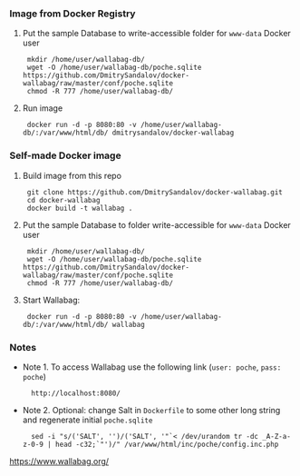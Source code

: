 ### Image from Docker Registry

1. Put the sample Database to write-accessible folder for `www-data` Docker user

        mkdir /home/user/wallabag-db/
        wget -O /home/user/wallabag-db/poche.sqlite https://github.com/DmitrySandalov/docker-wallabag/raw/master/conf/poche.sqlite 
        chmod -R 777 /home/user/wallabag-db/

2. Run image

        docker run -d -p 8080:80 -v /home/user/wallabag-db/:/var/www/html/db/ dmitrysandalov/docker-wallabag

### Self-made Docker image

1. Build image from this repo

        git clone https://github.com/DmitrySandalov/docker-wallabag.git
        cd docker-wallabag
        docker build -t wallabag .

2. Put the sample Database to folder write-accessible for `www-data` Docker user

        mkdir /home/user/wallabag-db/
        wget -O /home/user/wallabag-db/poche.sqlite https://github.com/DmitrySandalov/docker-wallabag/raw/master/conf/poche.sqlite 
        chmod -R 777 /home/user/wallabag-db/

3. Start Wallabag:

        docker run -d -p 8080:80 -v /home/user/wallabag-db/:/var/www/html/db/ wallabag

### Notes

* Note 1. To access Wallabag use the following link (`user: poche`, `pass: poche`)

        http://localhost:8080/

* Note 2. Optional: change Salt in `Dockerfile` to some other long string and regenerate initial `poche.sqlite`

        sed -i "s/('SALT', '')/('SALT', '"`< /dev/urandom tr -dc _A-Z-a-z-0-9 | head -c32;`"')/" /var/www/html/inc/poche/config.inc.php

https://www.wallabag.org/

